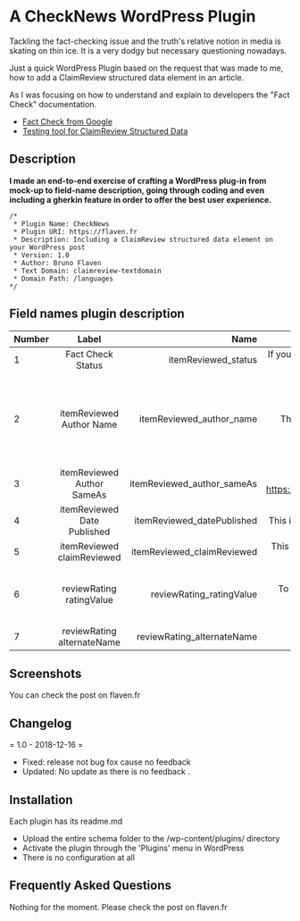 # A CheckNews WordPress Plugin
Tackling the fact-checking issue and the truth's relative notion in media is skating on thin ice. It is a very dodgy but necessary questioning nowadays.

Just a quick WordPress Plugin based on the request that was made to me, how  to add a ClaimReview structured data element in an article.

As I was focusing on how to understand and explain to developers the "Fact Check" documentation.

- [Fact Check from Google](https://developers.google.com/search/docs/data-types/factcheck)
- [Testing tool for ClaimReview Structured Data](https://search.google.com/structured-data/testing-tool)

## Description

**I made an end-to-end exercise of crafting a WordPress plug-in from mock-up to field-name description, going through coding and even including a gherkin feature in order to offer the best user experience.**



```
/*
 * Plugin Name: CheckNews
 * Plugin URI: https://flaven.fr
 * Description: Including a ClaimReview structured data element on your WordPress post
 * Version: 1.0
 * Author: Bruno Flaven
 * Text Domain: claimreview-textdomain
 * Domain Path: /languages
*/

```

## Field names plugin description
|Number|Label|Name|Tooltip|Description|
|----------|:-------------:|------:|------:|------:|
|1|Fact Check Status|itemReviewed_status|If you check this box, this post will be considered "Fact Check", do not to forget to fill in the fields for the ClaimReview JSON-LD Header in the Fact Check Details Box.|This is a check-box|
|2|itemReviewed Author Name|itemReviewed_author_name|This is the name of the author of the itemReviewed e.g. ClaudioRelor FakeBook page|This is a free text input field in the seizure e.g. ClaudioRelor FakeBook page|
|3|itemReviewed Author SameAs|itemReviewed_author_sameAs|This is the URL of the itemReviewed e.g. https://www.factbook.com/ClaudioRelor/photos/a.3435443453/2119662481697641/|This is a text field|
|4|itemReviewed Date Published|itemReviewed_datePublished|This is the date of publication of the itemReviewed in YYYY-MM-DD e.g. 2017-12-30|This is a text field|
|5|itemReviewed claimReviewed|itemReviewed_claimReviewed|This is the comment text, max 1 paragraph e.g The most viral information ever or What You Don't Know About Conspiracy May Shock You|This is a textarea.|
|6|reviewRating ratingValue|reviewRating_ratingValue|To choose between 1 to 5. The correspondence is the following one: 1 = "False"; 2 = "Mostly false"; 3 = "Half true"; 4 = "Mostly true"; 5 = "True"|This is a drop-down menu between 1 to 5|
|7|reviewRating alternateName|reviewRating_alternateName|This is a text field to enter a short text e.g. Mostly True|This is a text field|

## Screenshots
You can check the post on flaven.fr


## Changelog

= 1.0 - 2018-12-16 =
* Fixed: release not bug fox cause no feedback
* Updated: No update as there is no feedback .


## Installation
Each plugin has its readme.md

- Upload the entire schema folder to the /wp-content/plugins/ directory
- Activate the plugin through the 'Plugins' menu in WordPress
- There is no configuration at all





## Frequently Asked Questions
Nothing for the moment. Please check the post on flaven.fr
